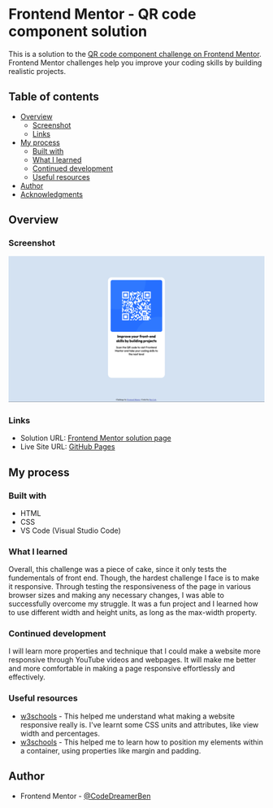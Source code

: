 # Frontend Mentor - QR code component solution

This is a solution to the [QR code component challenge on Frontend Mentor](https://www.frontendmentor.io/challenges/qr-code-component-iux_sIO_H). Frontend Mentor challenges help you improve your coding skills by building realistic projects. 

## Table of contents

- [Overview](#overview)
  - [Screenshot](#screenshot)
  - [Links](#links)
- [My process](#my-process)
  - [Built with](#built-with)
  - [What I learned](#what-i-learned)
  - [Continued development](#continued-development)
  - [Useful resources](#useful-resources)
- [Author](#author)
- [Acknowledgments](#acknowledgments)

## Overview

### Screenshot

![Screenshot](Screenshot.png)

### Links

- Solution URL: [Frontend Mentor solution page](https://www.frontendmentor.io/solutions/responsive-qr-code-component-page-using-css-xnLvu4FM4O)
- Live Site URL: [GitHub Pages](https://codedreamerben.github.io/QR-code-component/)

## My process

### Built with

- HTML
- CSS
- VS Code (Visual Studio Code)

### What I learned

Overall, this challenge was a piece of cake, since it only tests the fundementals of front end. Though, the hardest challenge I face is to make it responsive. Through testing the responsiveness of the page in various browser sizes and making any necessary changes, I was able to successfully overcome my struggle. It was a fun project and I learned how to use different width and height units, as long as the max-width property.

### Continued development

I will learn more properties and technique that I could make a website more responsive through YouTube videos and webpages. It will make me better and more comfortable in making a page responsive effortlessly and effectively.

### Useful resources

- [w3schools](https://www.w3schools.com/html/html_responsive.asp) - This helped me understand what making a website responsive really is. I've learnt some CSS units and attributes, like view width and percentages.
- [w3schools](https://www.w3schools.com/css/css_boxmodel.asp) - This helped me to learn how to position my elements within a container, using properties like margin and padding.

## Author
- Frontend Mentor - [@CodeDreamerBen](https://www.frontendmentor.io/profile/CodeDreamerBen)
